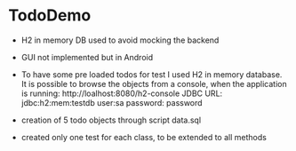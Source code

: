 # TodoDemo

- H2 in memory DB used to avoid mocking the backend
- GUI not implemented but in Android
- To have some pre loaded todos for test I used H2 in memory database. It is possible to browse the objects from a console, when the application is running:
  http://loalhost:8080/h2-console
  JDBC URL: jdbc:h2:mem:testdb
  user:sa
  password: password
  
- creation of 5 todo objects through script data.sql
- created only one test for each class, to be extended to all methods 

